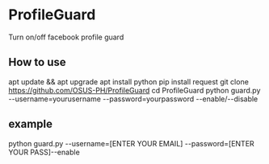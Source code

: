 # ProfileGuard
Turn on/off facebook profile guard

How to use
-------------

apt update && apt upgrade
apt install python
pip install request
git clone https://github.com/OSUS-PH/ProfileGuard
cd ProfileGuard
python guard.py --username=yourusername --password=yourpassword --enable/--disable

example
-------
python guard.py --username=[ENTER YOUR EMAIL] --password=[ENTER YOUR PASS]--enable


